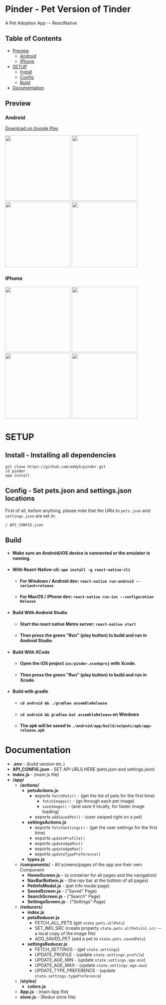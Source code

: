 # Pinder - Pet Version of Tinder
A Pet Adoption App -- ReactNative

## Table of Contents
* [Preview](#preview)
  * [Android](#android)
  * [iPhone](#iphone)
* [SETUP](#setup)
  * [Install](#install---installing-all-dependencies)
  * [Config](#config---set-petsjson-and-settingsjson-locations)
  * [Build](#build)
* [Documentation](#documentation)

## Preview

### Android
[Download on Google Play](https://play.google.com/store/apps/details?id=com.github.addyh.pinder)

<img src="./images/screenshot1.jpg" width="210" /> <img src="./images/screenshot2.jpg" width="210" /> <img src="./images/screenshot3.jpg" width="210" /> <img src="./images/screenshot4.jpg" width="210" />

### iPhone
<img src="./images/screenshot1-iphone.png" width="210" /> <img src="./images/screenshot2-iphone.png" width="210" /> <img src="./images/screenshot3-iphone.png" width="210" /> <img src="./images/screenshot4-iphone.png" width="210" />

# SETUP

## Install - Installing all dependencies
```
git clone https://github.com/addyh/pinder.git
cd pinder
npm install
```

## Config - Set pets.json and settings.json locations
First of all, before anything, please note that the URIs to `pets.json` and `settings.json` are set in:
```
/ API_CONFIG.json
```

## Build

* #### Make sure an Android/iOS device is connected or the emulator is running.

* #### With React-Native-cli:  `npm install -g react-native-cli`
  * #### For Windows / Android dev:  `react-native run-android --variant=release`
  * #### For MacOS / iPhone dev:  `react-native run-ios --configuration Release`

* #### Build With Android Studio
  * #### Start the react native Metro server: `react-native start`
  * #### Then press the green "Run" (play button) to build and run in Android Studio.

* #### Build With XCode
  * #### Open the iOS project `ios/pinder.xcodeproj` with Xcode.
  * #### Then press the green "Run" (play button) to build and run in Xcode.

* #### Build with gradle
  * #### `cd android && ./gradlew assembleRelease`
  * #### `cd android && gradlew.bat assembleRelease` on Windows
  * #### The apk will be saved to `./android/app/build/outputs/apk/app-release.apk`

# Documentation

* **.env** - (build version etc.)
* **API_CONFIG.json** - SET API URLS HERE (pets.json and settings.json)
* **index.js** - (main js file)
* **/app/**
  * **/actions/**
    * **petsActions.js** 
      * exports `fetchPets()` - (get the list of pets for the first time)
        * `fetchImages()` - (go through each pet image)
        * `saveImage()` - (and save it locally, for faster image loading)
      * exports `addSavedPet()` - (user swiped right on a pet)
    * **settingsActions.js**
      * exports `fetchSettings()` - (get the user settings for the first time)
      * exports `updateProfile()`
      * exports `updateAgeMin()`
      * exports `updateAgeMax()`
      * exports `updateTypePreference()`
    * **types.js**
  * **/components/** - All screens/pages of the app are their own Component
    * **HomeScreen.js** - (a container for all pages and the navigation)
    * **NavBarBottom.js** - (the nav bar at the bottom of all pages)
    * **PetInfoModal.js** - (pet info modal page)
    * **SavedScreen.js** - ("Saved" Page)
    * **SearchScreen.js** - ("Search" Page)
    * **SettingsScreen.js** - ("Settings" Page)
  * **/reducers/**
    * **index.js**
    * **petsReducer.js**
      * FETCH_ALL_PETS (get `state.pets.allPets`)
      * SET_IMG_SRC (create property `state.pets.allPets[n].src` -- a local copy of the image file)
      * ADD_SAVED_PET (add a pet to `state.pets.savedPets`)
    * **settingsReducer.js**
      * FETCH_SETTINGS - (get `state.settings`)
      * UPDATE_PROFILE - (update `state.settings.profile`)
      * UPDATE_AGE_MIN - (update `state.settings.age.min`)
      * UPDATE_AGE_MAX - (update `state.settings.age.max`)
      * UPDATE_TYPE_PREFERENCE - (update `state.settings.typePreference`)
  * **/styles/**
    * **colors.js**
  * **App.js** - (main App file)
  * **store.js** - (Redux store file)
